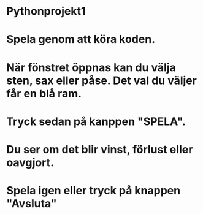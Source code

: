 ﻿# Pythonprojekt1
# Spela genom att köra koden. 
# När fönstret öppnas kan du välja sten, sax eller påse. Det val du väljer får en blå ram. 
# Tryck sedan på kanppen "SPELA". 
# Du ser om det blir vinst, förlust eller oavgjort.
# Spela igen eller tryck på knappen "Avsluta"
